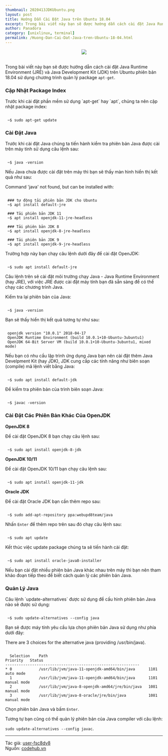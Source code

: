 ```yaml
---
thumbnail: 2020413JDKUbuntu.png
layout: post
title: Hướng Dẫn Cài Đặt Java trên Ubuntu 18.04
excerpt: Trong bài viết này bạn sẽ được hướng dẫn cách cài đặt Java Runtime Environment (JRE) và Java Development Kit (JDK) trên Ubuntu phiên bản 18.04 sử dụng chương trình quản lý package apt-get.
author: Panadora
category: [unixlinux, terminal]
permalink: /Huong-Dan-Cai-Dat-Java-tren-Ubuntu-18-04.html
---
```


<center><img class="img-thumbnail" src="https://vnreview.vn/image/14/91/03/1491033.jpg"></center><br>

Trong bài viết này bạn sẽ được hướng dẫn cách cài đặt Java Runtime Environment (JRE) và Java Development Kit (JDK) trên Ubuntu phiên bản 18.04 sử dụng chương trình quản lý package `apt-get`.

<h3 style="font-weight: bold;">Cập Nhật Package Index</h3>
Trước khi cài đặt phần mềm sử dụng `apt-get` hay `apt`, chúng ta nên cập nhật package index:

```terminal

 ~$ sudo apt-get update

```

<h3 style="font-weight: bold;">Cài Đặt Java</h3>
Trước khi cài đặt Java chúng ta tiến hành kiểm tra phiên bản Java được cài trên máy tính sử dụng câu lệnh sau:

```terminal

 ~$ java -version

```
Nếu Java chưa được cài đặt trên máy thì bạn sẽ thấy màn hình hiển thị kết quả như sau:

Command 'java' not found, but can be installed with:

```terminal

 ### tự động tải phiên bản JDK cho Ubuntu
 ~$ apt install default-jre

 ### Tải phiên bản JDK 11
 ~$ apt install openjdk-11-jre-headless

 ### Tải phiên bản JDK 8
 ~$ apt install openjdk-8-jre-headless

 ### Tải phiên bản JDK 9
 ~$ apt install openjdk-9-jre-headless

```
Trường hợp này bạn chạy câu lệnh dưới đây để cài đặt OpenJDK:

```terminal

 ~$ sudo apt install default-jre

```
Câu lệnh trên sẽ cài đặt môi trường chạy Java - Java Runtime Environment (hay JRE), với việc JRE được cài đặt máy tính bạn đã sẵn sàng để có thể chạy các chương trình Java.

Kiểm tra lại phiên bản của Java:

```terminal

 ~$ java -version

```
Bạn sẽ thấy hiển thị kết quả tương tự như sau:

```terminal

 openjdk version "10.0.1" 2018-04-17
 OpenJDK Runtime Environment (build 10.0.1+10-Ubuntu-3ubuntu1)
 OpenJDK 64-Bit Server VM (build 10.0.1+10-Ubuntu-3ubuntu1, mixed mode)

```
Nếu bạn có nhu cầu lập trình ứng dụng Java bạn nên cài đặt thêm Java Develpment Kit (hay JDK), JDK cung cấp các tính năng như biên soạn (compile) mã lệnh viết bằng Java:

```terminal

 ~$ sudo apt install default-jdk

```
Để kiểm tra phiên bản của trình biên soạn Java:

```terminal

 ~$ javac -version

```
<h3 style="font-weight: bold;">Cài Đặt Các Phiên Bản Khác Của OpenJDK</h3>

**OpenJDK 8**

Để cài đặt OpenJDK 8 bạn chạy câu lệnh sau:

```terminal

 ~$ sudo apt install openjdk-8-jdk

```

**OpenJDK 10/11**

Để cài đặt OpenJDK 10/11 bạn chạy câu lệnh sau:

```terminal

 ~$ sudo apt install openjdk-11-jdk

```

**Oracle JDK**

Để cài đặt Oracle JDK bạn cần thêm repo sau:

```terminal

 ~$ sudo add-apt-repository ppa:webupd8team/java

```
Nhấn `Enter` để thêm repo trên sau đó chạy câu lệnh sau:

```terminal

 ~$ sudo apt update

```
Kết thúc việc update package chúng ta sẽ tiến hành cài đặt:

```terminal

 ~$ sudo apt install oracle-java8-installer

```
Nếu bạn cài đặt nhiều phiên bản Java khác nhau trên máy thì bạn nên tham khảo đoạn tiếp theo để biết cách quản lý các phiên bản Java.

<h3 style="font-weight: bold;">Quản Lý Java</h3>
Câu lệnh `update-alternatives` được sử dụng để cấu hình phiên bản Java nào sẽ được sử dụng:

```terminal

 ~$ sudo update-alternatives --config java

```
Bạn sẽ được máy tính yêu cầu lựa chọn phiên bản Java sử dụng như phía dưới đây:

There are 3 choices for the alternative java (providing /usr/bin/java).

```console

  Selection    Path                                            Priority   Status
------------------------------------------------------------
* 0            /usr/lib/jvm/java-11-openjdk-amd64/bin/java      1101      auto mode
  1            /usr/lib/jvm/java-11-openjdk-amd64/bin/java      1101      manual mode
  2            /usr/lib/jvm/java-8-openjdk-amd64/jre/bin/java   1081      manual mode
  3            /usr/lib/jvm/java-8-oracle/jre/bin/java          1081      manual mode

```
Chọn phiên bản Java và bấm `Enter`.

Tương tự bạn cũng có thể quản lý phiên bản của Java compiler với câu lệnh:

`sudo update-alternatives --config javac`.

<hr style="background: #242424;">

Tác giả: [user-fsc8dv8](https://www.codehub.vn/users/user-fsc8dv8)<br>
Nguồn: [codehub.vn](https://www.codehub.vn/Huong-Dan-Cai-Dat-Java-tren-Ubuntu-18-04#)
